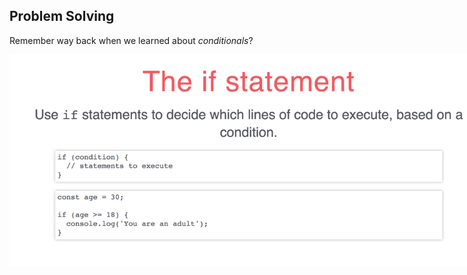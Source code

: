 ## Problem Solving

Remember way back when we learned about *conditionals*?

<img src="lib/img/if-statement-slide.png" alt="Screenshot of slide about if statements" style="max-width: 800px;">